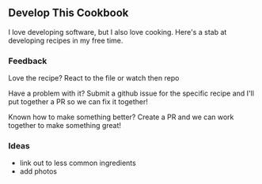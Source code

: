 ## Develop This Cookbook 

I love developing software, but I also love cooking. Here's a stab at developing recipes in my free time.

### Feedback

Love the recipe? 
React to the file or watch then repo

Have a problem with it?
Submit a github issue for the specific recipe and I'll put together a PR so we can fix it together!

Known how to make something better? 
Create a PR and we can work together to make something great!

### Ideas
- link out to less common ingredients 
- add photos
